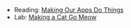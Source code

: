 * Reading: [Making Our Apps Do Things](../readings/android-actions.html)
* Lab: [Making a Cat Go Meow](../labs/android-cat.html)
